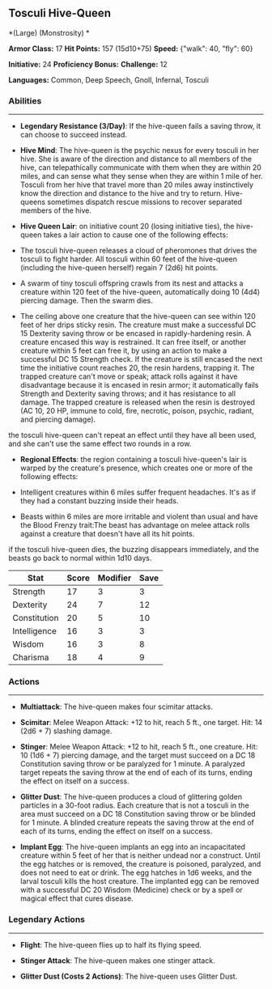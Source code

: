 ## Tosculi Hive-Queen
*(Large) (Monstrosity) *

**Armor Class:** 17
**Hit Points:** 157 (15d10+75)
**Speed:** {"walk": 40, "fly": 60}

**Initiative:** 24
**Proficiency Bonus:**
**Challenge:** 12

**Languages:** Common, Deep Speech, Gnoll, Infernal, Tosculi

### Abilities
 --- 
- **Legendary Resistance (3/Day)**: If the hive-queen fails a saving throw, it can choose to succeed instead.

- **Hive Mind**: The hive-queen is the psychic nexus for every tosculi in her hive. She is aware of the direction and distance to all members of the hive, can telepathically communicate with them when they are within 20 miles, and can sense what they sense when they are within 1 mile of her. Tosculi from her hive that travel more than 20 miles away instinctively know the direction and distance to the hive and try to return. Hive-queens sometimes dispatch rescue missions to recover separated members of the hive.

- **Hive Queen Lair**: on initiative count 20 (losing initiative ties), the hive-queen takes a lair action to cause one of the following effects:

- The tosculi hive-queen releases a cloud of pheromones that drives the tosculi to fight harder. All tosculi within 60 feet of the hive-queen (including the hive-queen herself) regain 7 (2d6) hit points.

- A swarm of tiny tosculi offspring crawls from its nest and attacks a creature within 120 feet of the hive-queen, automatically doing 10 (4d4) piercing damage. Then the swarm dies. 

- The ceiling above one creature that the hive-queen can see within 120 feet of her drips sticky resin. The creature must make a successful DC 15 Dexterity saving throw or be encased in rapidly-hardening resin. A creature encased this way is restrained. It can free itself, or another creature within 5 feet can free it, by using an action to make a successful DC 15 Strength check. If the creature is still encased the next time the initiative count reaches 20, the resin hardens, trapping it. The trapped creature can't move or speak; attack rolls against it have disadvantage because it is encased in resin armor; it automatically fails Strength and Dexterity saving throws; and it has resistance to all damage. The trapped creature is released when the resin is destroyed (AC 10, 20 HP, immune to cold, fire, necrotic, poison, psychic, radiant, and piercing damage). 

the tosculi hive-queen can't repeat an effect until they have all been used, and she can't use the same effect two rounds in a row.

- **Regional Effects**: the region containing a tosculi hive-queen's lair is warped by the creature's presence, which creates one or more of the following effects:

- Intelligent creatures within 6 miles suffer frequent headaches. It's as if they had a constant buzzing inside their heads. 

- Beasts within 6 miles are more irritable and violent than usual and have the Blood Frenzy trait:The beast has advantage on melee attack rolls against a creature that doesn't have all its hit points. 

if the tosculi hive-queen dies, the buzzing disappears immediately, and the beasts go back to normal within 1d10 days.



| Stat | Score | Modifier | Save |
| ---- | ---- | ---- | ---- |
| Strength | 17 | 3 | 3 |
| Dexterity | 24 | 7 | 12 |
| Constitution | 20 | 5 | 10 |
| Intelligence | 16 | 3 | 3 |
| Wisdom | 16 | 3 | 8 |
| Charisma | 18 | 4 | 9 |

### Actions
 --- 
- **Multiattack**: The hive-queen makes four scimitar attacks.

- **Scimitar**: Melee Weapon Attack: +12 to hit, reach 5 ft., one target. Hit: 14 (2d6 + 7) slashing damage.

- **Stinger**: Melee Weapon Attack: +12 to hit, reach 5 ft., one creature. Hit: 10 (1d6 + 7) piercing damage, and the target must succeed on a DC 18 Constitution saving throw or be paralyzed for 1 minute. A paralyzed target repeats the saving throw at the end of each of its turns, ending the effect on itself on a success.

- **Glitter Dust**: The hive-queen produces a cloud of glittering golden particles in a 30-foot radius. Each creature that is not a tosculi in the area must succeed on a DC 18 Constitution saving throw or be blinded for 1 minute. A blinded creature repeats the saving throw at the end of each of its turns, ending the effect on itself on a success.

- **Implant Egg**: The hive-queen implants an egg into an incapacitated creature within 5 feet of her that is neither undead nor a construct. Until the egg hatches or is removed, the creature is poisoned, paralyzed, and does not need to eat or drink. The egg hatches in 1d6 weeks, and the larval tosculi kills the host creature. The implanted egg can be removed with a successful DC 20 Wisdom (Medicine) check or by a spell or magical effect that cures disease.

### Legendary Actions
 --- 
- **Flight**: The hive-queen flies up to half its flying speed.

- **Stinger Attack**: The hive-queen makes one stinger attack.

- **Glitter Dust (Costs 2 Actions)**: The hive-queen uses Glitter Dust.

